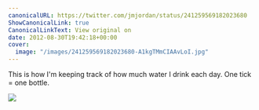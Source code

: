 ```yaml
---
canonicalURL: https://twitter.com/jmjordan/status/241259569182023680
ShowCanonicalLink: true
CanonicalLinkText: View original on
date: 2012-08-30T19:42:18+00:00
cover:
  image: "/images/241259569182023680-A1kgTMmCIAAvLoI.jpg"
---
```

This is how I'm keeping track of how much water I drink each day. One tick = one bottle. 

![](/images/241259569182023680-A1kgTMmCIAAvLoI.jpg)